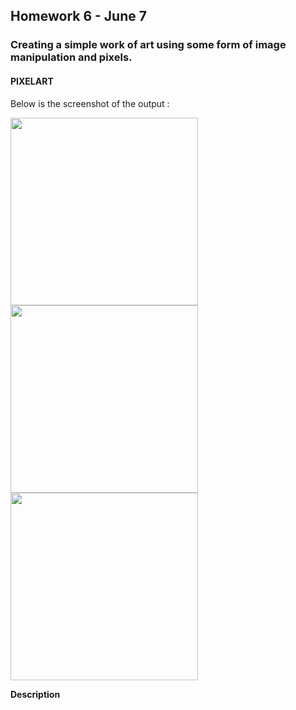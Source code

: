 ## Homework 6 - June 7

###  Creating a simple work of art using some form of image manipulation and pixels.

#### PIXELART

Below is the screenshot of the output :

<img src="https://github.com/ronit-singh/Intro_to_IM/blob/main/June%207/screenshot1.jpg" height="300"> <img src="https://github.com/ronit-singh/Intro_to_IM/blob/main/June%207/screenshot3.jpg" height="300"> <img src="https://github.com/ronit-singh/Intro_to_IM/blob/main/June%207/screenshot4.jpg" height="300">

**Description**





